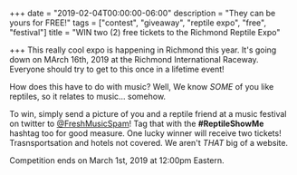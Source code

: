 +++
date = "2019-02-04T00:00:00-06:00"
description = "They can be yours for FREE!"
tags = ["contest", "giveaway", "reptile expo", "free", "festival"]
title = "WIN two (2) free tickets to the Richmond Reptile Expo"

+++
This really cool expo is happening in Richmond this year. It's going down on MArch 16th, 2019 at the Richmond International Raceway. Everyone should try to get to this once in a lifetime event!

How does this have to do with music? Well, We know _SOME_ of you like reptiles, so it relates to music... somehow.

To win, simply send a picture of you and a reptile friend at a music festival on twitter to [@FreshMusicSpam](https://twitter.com/freshmusicspam "@FreshMusicSpam")! Tag that with the **#ReptileShowMe** hashtag too for good measure. One lucky winner will receive two tickets! Trasnsportsation and hotels not covered. We aren't _THAT_ big of a website.

Competition ends on March 1st, 2019 at 12:00pm Eastern.